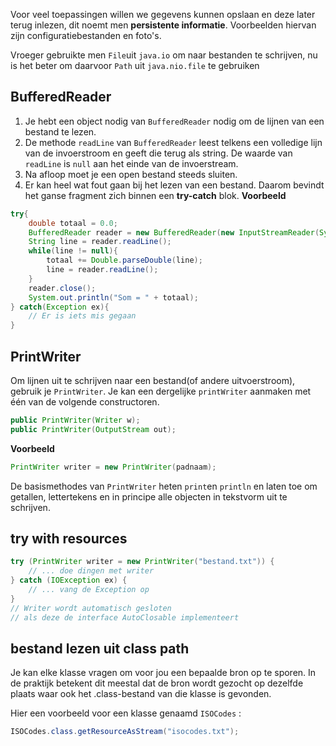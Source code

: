 Voor veel toepassingen willen we gegevens kunnen opslaan en deze later terug inlezen, dit noemt men __persistente informatie__. Voorbeelden hiervan zijn configuratiebestanden en foto's. 

Vroeger gebruikte men `File`uit `java.io` om naar bestanden te schrijven, nu is het beter om daarvoor `Path` uit `java.nio.file` te gebruiken

## BufferedReader
1. Je hebt een object nodig van `BufferedReader` nodig om de lijnen van een bestand te lezen. 
2. De methode `readLine` van `BufferedReader` leest telkens een volledige lijn van de invoerstroom en geeft die terug als string. De waarde van `readLine` is `null` aan het einde van de invoerstream. 
3. Na afloop moet je een open bestand steeds sluiten. 
4. Er kan heel wat fout gaan bij het lezen van een bestand. Daarom bevindt het ganse fragment zich binnen een __try-catch__ blok. 
__Voorbeeld__

```java
try{
	double totaal = 0.0;
	BufferedReader reader = new BufferedReader(new InputStreamReader(System.in));
	String line = reader.readLine();
	while(line != null){
		totaal += Double.parseDouble(line);
		line = reader.readLine();
	}
	reader.close();
	System.out.println("Som = " + totaal);
} catch(Exception ex){
	// Er is iets mis gegaan
}
```

## PrintWriter
Om lijnen uit te schrijven naar een bestand(of andere uitvoerstroom), gebruik je `PrintWriter`. Je kan een dergelijke `printWriter` aanmaken met één van de volgende constructoren.
```java
public PrintWriter(Writer w);
public PrintWriter(OutputStream out);
```
__Voorbeeld__
```java
PrintWriter writer = new PrintWriter(padnaam);
```

De basismethodes van `PrintWriter` heten `print`en `println` en laten toe om getallen, lettertekens en in principe alle objecten in tekstvorm uit te schrijven.

## try with resources
```java
try (PrintWriter writer = new PrintWriter("bestand.txt")) {
    // ... doe dingen met writer
} catch (IOException ex) {
    // ... vang de Exception op
}
// Writer wordt automatisch gesloten
// als deze de interface AutoClosable implementeert
```

## bestand lezen uit class path
Je kan elke klasse vragen om voor jou een bepaalde bron op te sporen. In de praktijk betekent dit meestal dat de bron wordt gezocht op dezelfde plaats waar ook het .class-bestand van die klasse is gevonden. 

Hier een voorbeeld voor een klasse genaamd `ISOCodes` :
```java
ISOCodes.class.getResourceAsStream("isocodes.txt");
```

